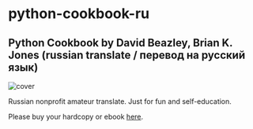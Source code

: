 # python-cookbook-ru
## Python Cookbook by David Beazley, Brian K. Jones (russian translate / перевод на русский язык)

![cover](http://akamaicovers.oreilly.com/images/0636920027072/lrg.jpg)

Russian nonprofit amateur translate. Just for fun and self-education.

Please buy your hardcopy or ebook [here](http://www.amazon.com/Python-Cookbook-Third-David-Beazley/dp/1449340377).
